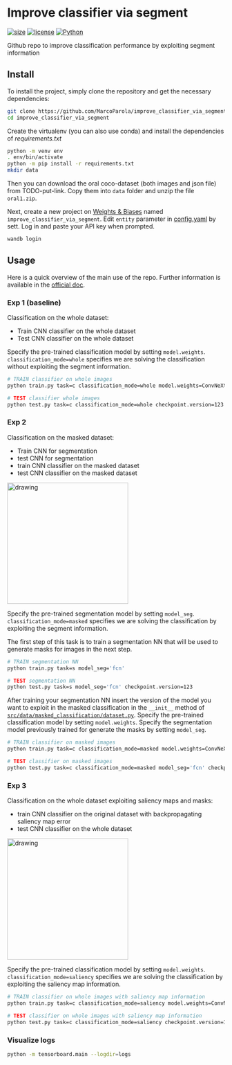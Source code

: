# **Improve classifier via segment**
[![size](https://img.shields.io/github/languages/code-size/MarcoParola/improve_classifier_via_segment?style=plastic)]()
[![license](https://img.shields.io/static/v1?label=OS&message=Linux&color=green&style=plastic)]()
[![Python](https://img.shields.io/static/v1?label=Python&message=3.10&color=blue&style=plastic)]()

Github repo to improve classification performance by exploiting segment information

## **Install**

To install the project, simply clone the repository and get the necessary dependencies:
```sh
git clone https://github.com/MarcoParola/improve_classifier_via_segment.git
cd improve_classifier_via_segment
```

Create the virtualenv (you can also use conda) and install the dependencies of *requirements.txt*

```bash
python -m venv env
. env/bin/activate
python -m pip install -r requirements.txt
mkdir data
```
Then you can download the oral coco-dataset (both images and json file) from TODO-put-link. Copy them into `data` folder and unzip the file `oral1.zip`.

Next, create a new project on [Weights & Biases](https://wandb.ai/site) named `improve_classifier_via_segment`. Edit `entity` parameter in [config.yaml](https://github.com/MarcoParola/improve_classifier_via_segment/blob/main/config/config.yaml#L42) by sett. Log in and paste your API key when prompted.
```sh
wandb login 
```

## **Usage**

Here is a quick overview of the main use of the repo. Further information is available in the [official doc](doc/README.md).

### **Exp 1** (baseline)
Classification on the whole dataset:

- Train CNN classifier on the whole dataset
- Test CNN classifier on the whole dataset

Specify the pre-trained classification model by setting `model.weights`.
`classification_mode=whole` specifies we are solving the classification without exploiting the segment information.

```bash
# TRAIN classifier on whole images
python train.py task=c classification_mode=whole model.weights=ConvNeXt_Small_Weights.DEFAULT 

# TEST classifier whole images
python test.py task=c classification_mode=whole checkpoint.version=123
```



### **Exp 2**
Classification on the masked dataset:
- Train CNN for segmentation
- test CNN for segmentation
- train CNN classifier on the masked dataset
- test CNN classifier on the masked dataset

<img src="https://github.com/MarcoParola/improve_classifier_via_segment/assets/32603898/028a44df-4ddb-45b6-9df4-5485c30f9b18" alt="drawing" width="280"/>

Specify the pre-trained segmentation model by setting `model_seg`. `classification_mode=masked` specifies we are solving the classification by exploiting the segment information.

The first step of this task is to train a segmentation NN that will be used to generate masks for images in the next step.
```bash
# TRAIN segmentation NN
python train.py task=s model_seg='fcn'

# TEST segmentation NN
python test.py task=s model_seg='fcn' checkpoint.version=123
```
After training your segmentation NN insert the version of the model you want to exploit in the masked classification in the `__init__` method of [`src/data/masked_classification/dataset.py`](https://github.com/MarcoParola/improve_classifier_via_segment/blob/main/src/data/masked_classification/dataset.py).
Specify the pre-trained classification model by setting `model.weights`. Specify the segmentation model previously trained for generate the masks by setting `model_seg`.
```bash
# TRAIN classifier on masked images
python train.py task=c classification_mode=masked model.weights=ConvNeXt_Small_Weights.DEFAULT model_seg='fcn' sgm_type='soft'

# TEST classifier on masked images
python test.py task=c classification_mode=masked model_seg='fcn' checkpoint.version=123
```

### **Exp 3**
Classification on the whole dataset exploiting saliency maps and masks:
- train CNN classifier on the original dataset with backpropagating saliency map error
- test CNN classifier on the whole dataset

<img src="https://github.com/MarcoParola/improve_classifier_via_segment/assets/32603898/b36037ce-553d-49a7-a165-b361ee124ff3" alt="drawing" width="280"/>


Specify the pre-trained classification model by setting `model.weights`.
`classification_mode=saliency` specifies we are solving the classification by exploiting the saliency map information.

```bash
# TRAIN classifier on whole images with saliency map information
python train.py task=c classification_mode=saliency model.weights=ConvNeXt_Small_Weights.DEFAULT 

# TEST classifier on whole images with saliency map information
python test.py task=c classification_mode=saliency checkpoint.version=123
```


### Visualize logs

```bash
python -m tensorboard.main --logdir=logs
```
